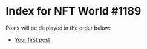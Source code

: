 # Index for NFT World #1189
Posts will be displayed in the order below:

- [Your first post](./001-first.md)

